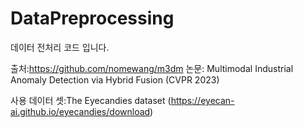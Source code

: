 # DataPreprocessing


데이터 전처리 코드 입니다.

출처:https://github.com/nomewang/m3dm
논문: Multimodal Industrial Anomaly Detection via Hybrid Fusion (CVPR 2023)

사용 데이터 셋:The Eyecandies dataset (https://eyecan-ai.github.io/eyecandies/download)



